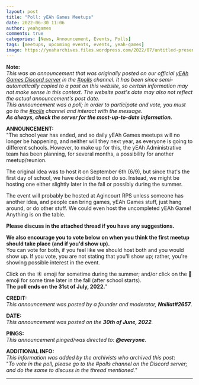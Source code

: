 ```yaml
---
layout: post
title: "Poll: yEAh Games Meetups"
date: 2022-06-30 11:06
author: yeahgames
comments: true
categories: [News, Announcement, Events, Polls]
tags: [meetups, upcoming events, events, yeah-games]
image: https://yeaharchives.files.wordpress.com/2022/07/untitled-presentation.png
---
```

<!-- wp:paragraph -->
<p><strong>Note:</strong><br><em>This was an announcement that was originally posted on our official <a href="https://yeaharchives.wordpress.com/discord-about/">yEAh Games Discord server</a> in the <a href="https://discord.com/channels/887052880782176266/893859324466704424">#polls</a> channel.</em> <em>It has been since semi-automatically copied to a post on this website, so certain information may not make sense in this context.</em> <em>The website post's date may also not reflect the actual announcement's post date.</em><br><em>This announcement was a poll; in order to participate and vote, you must go to the <a href="https://discord.com/channels/887052880782176266/893859324466704424">#polls</a> channel and interact with the message.</em><br><em><strong>As always, check the server for the most-up-to-date information.</strong></em></p>
<!-- /wp:paragraph -->

<!-- wp:paragraph -->
<p><strong>ANNOUNCEMENT:</strong><br>"The school year has ended, and so daily yEAh Games meetups will no longer be happening, and neither will they next year, as everyone is going to different schools. However, to make up for this, the yEAh Administrative team has been planning, for several months, a possibility for another meetup/reunion.</p>
<!-- /wp:paragraph -->

<!-- wp:paragraph -->
<p>The original idea was to host it on September 6th (6/9), but since that's the first day of school, we have decided to not do so. Instead, we might be hosting one either slightly later in the fall or possibly during the summer.</p>
<!-- /wp:paragraph -->

<!-- wp:paragraph -->
<p>The event will probably be hosted at Agincourt RPS unless someone has another idea, and people can bring games, yEAh Games stuff, just hang around, or do other stuff. We could even host the uncompleted yEAh Game! Anything is on the table.</p>
<!-- /wp:paragraph -->

<!-- wp:paragraph -->
<p><strong>Please discuss in the attached thread if you have any suggestions.</strong></p>
<!-- /wp:paragraph -->

<!-- wp:paragraph -->
<p><strong>We also encourage you to vote below on when you think the first meetup should take place (and if you'd show up).</strong><br>You can vote for both, if you feel like we should host both and you would show up. If you vote, you are not stating that you'll show up; rather, you're showing possible interest in the event.</p>
<!-- /wp:paragraph -->

<!-- wp:paragraph -->
<p>Click on the ☀️ emoji for sometime during the summer; and/or click on the 🍂 emoji for some time later in the fall (after school starts).<br><strong>The poll ends on the 31st of July, 2022.</strong>"</p>
<!-- /wp:paragraph -->

<!-- wp:paragraph -->
<p><strong>CREDIT:</strong><br><em>This announcement was posted by a founder and moderator, <strong>Nnillat#2657</strong></em>.</p>
<!-- /wp:paragraph -->

<!-- wp:paragraph -->
<p><strong>DATE:</strong><br><em>This announcement was posted on the <strong>30th of June, 2022</strong>.</em></p>
<!-- /wp:paragraph -->

<!-- wp:paragraph -->
<p><strong>PINGS:</strong><br><em>This announcement pinged/was directed to: <strong>@everyone</strong></em>.</p>
<!-- /wp:paragraph -->

<!-- wp:paragraph -->
<p><strong>ADDITIONAL INFO:</strong><br><em>This information was added by the archivists who archived this post</em>:<br>"<em>To vote in the poll, please go to the #polls channel on the Discord server; and do the same to discuss in the thread mentioned.</em>"</p>
<!-- /wp:paragraph -->

<!-- wp:separator -->
<hr class="wp-block-separator has-alpha-channel-opacity" />
<!-- /wp:separator -->
